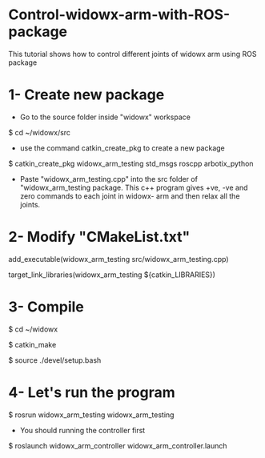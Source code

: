 # Control-widowx-arm-with-ROS-package

This tutorial shows how to control different joints of widowx arm using ROS package


# 1- Create new package

* Go to the source folder inside "widowx" workspace 

$ cd ~/widowx/src

* use the command catkin_create_pkg <package-name> <dependencies> to create a new package
  
$ catkin_create_pkg widowx_arm_testing std_msgs roscpp arbotix_python
  
* Paste "widowx_arm_testing.cpp" into the src folder of "widowx_arm_testing package. This c++ program gives +ve, -ve and zero commands to each joint in widowx- arm 
  and then relax all the joints.
  
# 2- Modify "CMakeList.txt" 
  
add_executable(widowx_arm_testing src/widowx_arm_testing.cpp)
  
target_link_libraries(widowx_arm_testing ${catkin_LIBRARIES})
  
# 3- Compile 
  
 $ cd ~/widowx
  
 $ catkin_make
  
 $ source ./devel/setup.bash
  
# 4- Let's run the program
  
  $ rosrun widowx_arm_testing widowx_arm_testing
  
  * You should running the controller first
  
  $ roslaunch widowx_arm_controller widowx_arm_controller.launch
  

